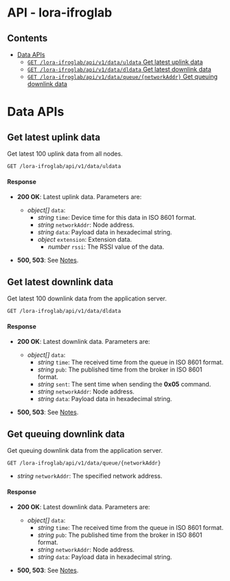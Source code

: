 API - lora-ifroglab
===================

## Contents

- [Data APIs](#data)
    - [`GET /lora-ifroglab/api/v1/data/uldata` Get latest uplink data](#get_data_uldata)
    - [`GET /lora-ifroglab/api/v1/data/dldata` Get latest downlink data](#get_data_dldata)
    - [`GET /lora-ifroglab/api/v1/data/queue/{networkAddr}` Get queuing downlink data](#get_data_queue)

# <a name="data"></a>Data APIs

## <a name="get_data_uldata"></a>Get latest uplink data

Get latest 100 uplink data from all nodes.

    GET /lora-ifroglab/api/v1/data/uldata

#### Response

- **200 OK**: Latest uplink data. Parameters are:

    - *object[]* `data`:
        - *string* `time`: Device time for this data in ISO 8601 format.
        - *string* `networkAddr`: Node address.
        - *string* `data`: Payload data in hexadecimal string.
        - *object* `extension`: Extension data.
            - *number* `rssi`: The RSSI value of the data.

- **500, 503**: See [Notes](#notes).

## <a name="get_data_dldata"></a>Get latest downlink data

Get latest 100 downlink data from the application server.

    GET /lora-ifroglab/api/v1/data/dldata

#### Response

- **200 OK**: Latest downlink data. Parameters are:

    - *object[]* `data`:
        - *string* `time`: The received time from the queue in ISO 8601 format.
        - *string* `pub`: The published time from the broker in ISO 8601 format.
        - *string* `sent`: The sent time when sending the **0x05** command.
        - *string* `networkAddr`: Node address.
        - *string* `data`: Payload data in hexadecimal string.

- **500, 503**: See [Notes](#notes).

## <a name="get_data_queue"></a>Get queuing downlink data

Get queuing downlink data from the application server.

    GET /lora-ifroglab/api/v1/data/queue/{networkAddr}

- *string* `networkAddr`: The specified network address.

#### Response

- **200 OK**: Latest downlink data. Parameters are:

    - *object[]* `data`:
        - *string* `time`: The received time from the queue in ISO 8601 format.
        - *string* `pub`: The published time from the broker in ISO 8601 format.
        - *string* `networkAddr`: Node address.
        - *string* `data`: Payload data in hexadecimal string.

- **500, 503**: See [Notes](#notes).
